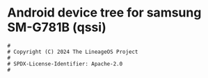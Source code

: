 # Android device tree for samsung SM-G781B (qssi)

```
#
# Copyright (C) 2024 The LineageOS Project
#
# SPDX-License-Identifier: Apache-2.0
#
```
